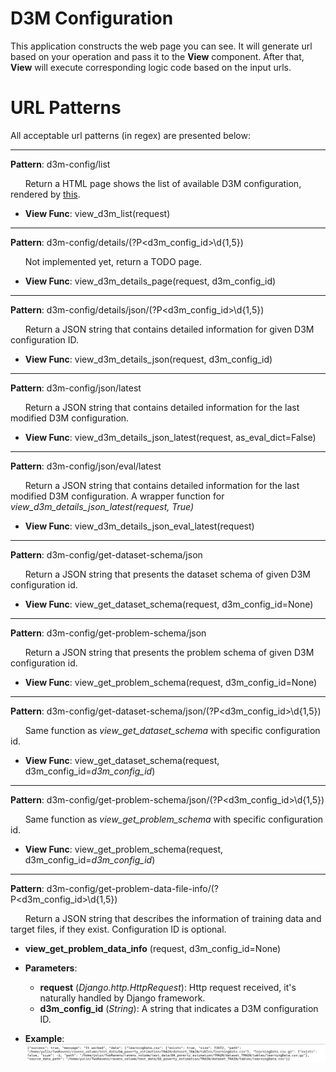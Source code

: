 D3M Configuration
=================

This application constructs the web page you can see. It will generate url based on your operation and pass it to the **View** component.
After that, **View** will execute corresponding logic code based on the input urls.

URL Patterns
============

All acceptable url patterns (in regex) are presented below:

---

**Pattern**: d3m-config/list

&nbsp;&nbsp;&nbsp;&nbsp;&nbsp;&nbsp;Return a HTML page shows the list of available D3M configuration, rendered by [this](https://github.com/TwoRavens/TwoRavens/blob/master/tworaven_apps/configurations/templates/d3m_config_list.html).

* **View Func**: view_d3m_list(request)
---

**Pattern**: d3m-config/details/(?P<d3m_config_id>\d{1,5})

&nbsp;&nbsp;&nbsp;&nbsp;&nbsp;&nbsp;Not implemented yet, return a TODO page.

* **View Func**: view_d3m_details_page(request, d3m_config_id)

---

**Pattern**: d3m-config/details/json/(?P<d3m_config_id>\d{1,5})

&nbsp;&nbsp;&nbsp;&nbsp;&nbsp;&nbsp;Return a JSON string that contains detailed information for given D3M configuration ID.

* **View Func**: view_d3m_details_json(request, d3m_config_id)

---

**Pattern**: d3m-config/json/latest

&nbsp;&nbsp;&nbsp;&nbsp;&nbsp;&nbsp;Return a JSON string that contains detailed information for the last modified D3M configuration.

* **View Func**: view_d3m_details_json_latest(request, as_eval_dict=False)

---

**Pattern**: d3m-config/json/eval/latest

&nbsp;&nbsp;&nbsp;&nbsp;&nbsp;&nbsp;Return a JSON string that contains detailed information for the last modified D3M configuration. A wrapper function for *view_d3m_details_json_latest(request, True)*

* **View Func**: view_d3m_details_json_eval_latest(request)

---

**Pattern**: d3m-config/get-dataset-schema/json

&nbsp;&nbsp;&nbsp;&nbsp;&nbsp;&nbsp;Return a JSON string that presents the dataset schema of given D3M configuration id.

* **View Func**: view_get_dataset_schema(request, d3m_config_id=None)

---

**Pattern**: d3m-config/get-problem-schema/json

&nbsp;&nbsp;&nbsp;&nbsp;&nbsp;&nbsp;Return a JSON string that presents the problem schema of given D3M configuration id.

* **View Func**: view_get_problem_schema(request, d3m_config_id=None)

---

**Pattern**: d3m-config/get-dataset-schema/json/(?P<d3m_config_id>\d{1,5})

&nbsp;&nbsp;&nbsp;&nbsp;&nbsp;&nbsp;Same function as *view_get_dataset_schema* with specific configuration id.

* **View Func**: view_get_dataset_schema(request, d3m_config_id=*d3m_config_id*)

---

**Pattern**: d3m-config/get-problem-schema/json/(?P<d3m_config_id>\d{1,5})

&nbsp;&nbsp;&nbsp;&nbsp;&nbsp;&nbsp;Same function as *view_get_problem_schema* with specific configuration id.

* **View Func**: view_get_problem_schema(request, d3m_config_id=*d3m_config_id*)

---

**Pattern**: d3m-config/get-problem-data-file-info/(?P<d3m_config_id>\d{1,5})

&nbsp;&nbsp;&nbsp;&nbsp;&nbsp;&nbsp;Return a JSON string that describes the information of training data and target files, if they exist. Configuration ID is optional.

* **view_get_problem_data_info** (request, d3m_config_id=None)

* **Parameters**:
    * **request** (*Django.http.HttpRequest*):  Http request received, it's naturally handled by Django framework.
    * **d3m_config_id** (*String*):             A string that indicates a D3M configuration ID.

* **Example**:
![alt text](imgs/get-problem-data-file-info.png "Returned JSON string")
